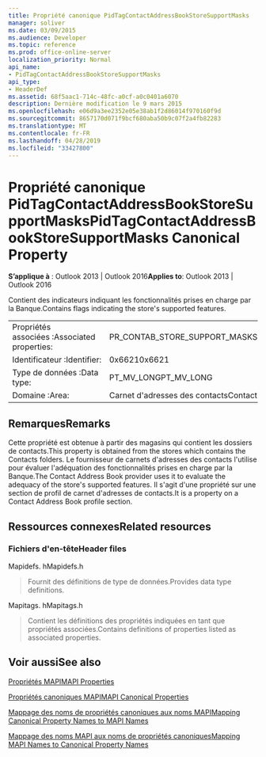 ```yaml
---
title: Propriété canonique PidTagContactAddressBookStoreSupportMasks
manager: soliver
ms.date: 03/09/2015
ms.audience: Developer
ms.topic: reference
ms.prod: office-online-server
localization_priority: Normal
api_name:
- PidTagContactAddressBookStoreSupportMasks
api_type:
- HeaderDef
ms.assetid: 68f5aac1-714c-48fc-a0cf-a0c0401a6070
description: Dernière modification le 9 mars 2015
ms.openlocfilehash: e06d9a3ee2352e05e38ab1f2d86014f970160f9d
ms.sourcegitcommit: 8657170d071f9bcf680aba50b9c07f2a4fb82283
ms.translationtype: MT
ms.contentlocale: fr-FR
ms.lasthandoff: 04/28/2019
ms.locfileid: "33427800"
---
```

# <a name="pidtagcontactaddressbookstoresupportmasks-canonical-property"></a><span data-ttu-id="d41cc-103">Propriété canonique PidTagContactAddressBookStoreSupportMasks</span><span class="sxs-lookup"><span data-stu-id="d41cc-103">PidTagContactAddressBookStoreSupportMasks Canonical Property</span></span>

  
  
<span data-ttu-id="d41cc-104">**S’applique à** : Outlook 2013 | Outlook 2016</span><span class="sxs-lookup"><span data-stu-id="d41cc-104">**Applies to**: Outlook 2013 | Outlook 2016</span></span> 
  
<span data-ttu-id="d41cc-105">Contient des indicateurs indiquant les fonctionnalités prises en charge par la Banque.</span><span class="sxs-lookup"><span data-stu-id="d41cc-105">Contains flags indicating the store's supported features.</span></span>
  
|||
|:-----|:-----|
|<span data-ttu-id="d41cc-106">Propriétés associées :</span><span class="sxs-lookup"><span data-stu-id="d41cc-106">Associated properties:</span></span>  <br/> |<span data-ttu-id="d41cc-107">PR_CONTAB_STORE_SUPPORT_MASKS</span><span class="sxs-lookup"><span data-stu-id="d41cc-107">PR_CONTAB_STORE_SUPPORT_MASKS</span></span>  <br/> |
|<span data-ttu-id="d41cc-108">Identificateur :</span><span class="sxs-lookup"><span data-stu-id="d41cc-108">Identifier:</span></span>  <br/> |<span data-ttu-id="d41cc-109">0x6621</span><span class="sxs-lookup"><span data-stu-id="d41cc-109">0x6621</span></span>  <br/> |
|<span data-ttu-id="d41cc-110">Type de données :</span><span class="sxs-lookup"><span data-stu-id="d41cc-110">Data type:</span></span>  <br/> |<span data-ttu-id="d41cc-111">PT_MV_LONG</span><span class="sxs-lookup"><span data-stu-id="d41cc-111">PT_MV_LONG</span></span>  <br/> |
|<span data-ttu-id="d41cc-112">Domaine :</span><span class="sxs-lookup"><span data-stu-id="d41cc-112">Area:</span></span>  <br/> |<span data-ttu-id="d41cc-113">Carnet d'adresses des contacts</span><span class="sxs-lookup"><span data-stu-id="d41cc-113">Contact address book</span></span>  <br/> |
   
## <a name="remarks"></a><span data-ttu-id="d41cc-114">Remarques</span><span class="sxs-lookup"><span data-stu-id="d41cc-114">Remarks</span></span>

<span data-ttu-id="d41cc-115">Cette propriété est obtenue à partir des magasins qui contient les dossiers de contacts.</span><span class="sxs-lookup"><span data-stu-id="d41cc-115">This property is obtained from the stores which contains the Contacts folders.</span></span> <span data-ttu-id="d41cc-116">Le fournisseur de carnets d'adresses des contacts l'utilise pour évaluer l'adéquation des fonctionnalités prises en charge par la Banque.</span><span class="sxs-lookup"><span data-stu-id="d41cc-116">The Contact Address Book provider uses it to evaluate the adequacy of the store's supported features.</span></span> <span data-ttu-id="d41cc-117">Il s'agit d'une propriété sur une section de profil de carnet d'adresses de contacts.</span><span class="sxs-lookup"><span data-stu-id="d41cc-117">It is a property on a Contact Address Book profile section.</span></span> 
  
## <a name="related-resources"></a><span data-ttu-id="d41cc-118">Ressources connexes</span><span class="sxs-lookup"><span data-stu-id="d41cc-118">Related resources</span></span>

### <a name="header-files"></a><span data-ttu-id="d41cc-119">Fichiers d'en-tête</span><span class="sxs-lookup"><span data-stu-id="d41cc-119">Header files</span></span>

<span data-ttu-id="d41cc-120">Mapidefs. h</span><span class="sxs-lookup"><span data-stu-id="d41cc-120">Mapidefs.h</span></span>
  
> <span data-ttu-id="d41cc-121">Fournit des définitions de type de données.</span><span class="sxs-lookup"><span data-stu-id="d41cc-121">Provides data type definitions.</span></span>
    
<span data-ttu-id="d41cc-122">Mapitags. h</span><span class="sxs-lookup"><span data-stu-id="d41cc-122">Mapitags.h</span></span>
  
> <span data-ttu-id="d41cc-123">Contient les définitions des propriétés indiquées en tant que propriétés associées.</span><span class="sxs-lookup"><span data-stu-id="d41cc-123">Contains definitions of properties listed as associated properties.</span></span>
    
## <a name="see-also"></a><span data-ttu-id="d41cc-124">Voir aussi</span><span class="sxs-lookup"><span data-stu-id="d41cc-124">See also</span></span>



[<span data-ttu-id="d41cc-125">Propriétés MAPI</span><span class="sxs-lookup"><span data-stu-id="d41cc-125">MAPI Properties</span></span>](mapi-properties.md)
  
[<span data-ttu-id="d41cc-126">Propriétés canoniques MAPI</span><span class="sxs-lookup"><span data-stu-id="d41cc-126">MAPI Canonical Properties</span></span>](mapi-canonical-properties.md)
  
[<span data-ttu-id="d41cc-127">Mappage des noms de propriétés canoniques aux noms MAPI</span><span class="sxs-lookup"><span data-stu-id="d41cc-127">Mapping Canonical Property Names to MAPI Names</span></span>](mapping-canonical-property-names-to-mapi-names.md)
  
[<span data-ttu-id="d41cc-128">Mappage des noms MAPI aux noms de propriétés canoniques</span><span class="sxs-lookup"><span data-stu-id="d41cc-128">Mapping MAPI Names to Canonical Property Names</span></span>](mapping-mapi-names-to-canonical-property-names.md)


